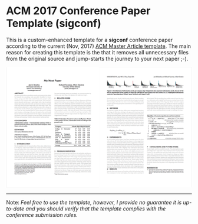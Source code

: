 ACM 2017 Conference Paper Template (sigconf)
============
This is a custom-enhanced template for a **sigconf** conference paper according to the current (Nov, 2017) [ACM Master Article template](https://www.acm.org/publications/proceedings-template). The main reason for creating this template is the that it removes all unnecessary files from the original source  and jump-starts the journey to your next paper ;-). 

![Paper Preview](https://github.com/benetka/acm2017_conference_paper/blob/master/graphics/sigconf_acm.png?raw=true)

---

Note: *Feel free to use the template, however, I provide no guarantee it is up-to-date and you should verify that the template complies with the conference submission rules.*